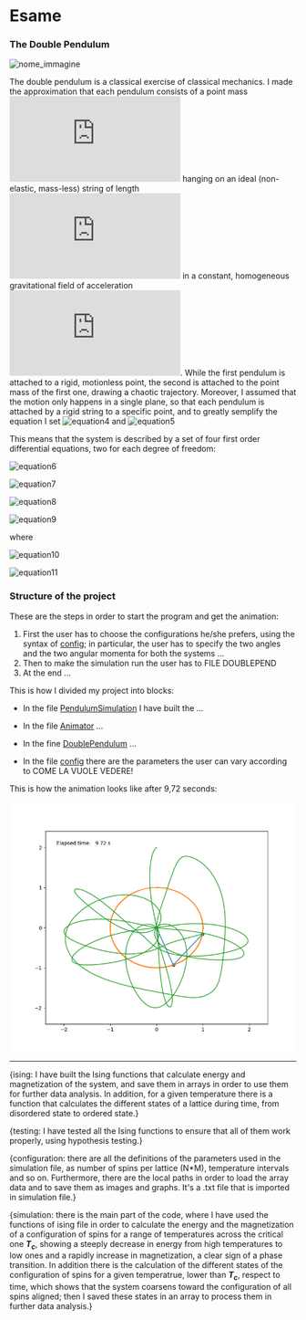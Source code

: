 # Esame
### The Double Pendulum
![nome_immagine](https://physicspython.files.wordpress.com/2019/02/double_pendulum-e1549896953882.png?w=600)

The double pendulum is a classical exercise of classical mechanics. I made the approximation that each pendulum consists of a point mass ![equation1](https://latex.codecogs.com/gif.latex?m) hanging on an ideal (non-elastic, mass-less) string of length ![equation2](https://latex.codecogs.com/gif.latex?l) in a constant, homogeneous  gravitational field of acceleration ![equation3](https://latex.codecogs.com/gif.latex?g). While the first pendulum is attached to a rigid, motionless point, the second is attached to the point mass of the first one,  drawing a chaotic trajectory. Moreover, I assumed that the motion only happens in a single plane, so that each pendulum is attached by a rigid string to a specific point, and to greatly semplify the equation I set ![equation4](https://latex.codecogs.com/gif.latex?m_{1}&space;=&space;m_{2}&space;=&space;1) and ![equation5](https://latex.codecogs.com/gif.latex?l_{1}&space;=&space;l_{2}&space;=&space;1.)

This means that the system is described by a set of four first order differential equations, two for each degree of freedom:

![equation6](https://latex.codecogs.com/gif.latex?\dot{\theta_1}&space;=&space;\frac{p_1&space;-&space;p_2cos(\theta_1&space;-&space;\theta_2)}{1&space;+&space;sin^2(\theta_1&space;-&space;\theta_2)})

![equation7](https://latex.codecogs.com/gif.latex?\dot{\theta_2}&space;=&space;\frac{2p_2&space;-&space;p_1cos(\theta_1&space;-&space;\theta_2)}{1&space;+&space;sin^2(\theta_1&space;-&space;\theta_2)})

![equation8](https://latex.codecogs.com/gif.latex?\dot{p_1}&space;=&space;-2gsin(\theta_1)&space;-&space;A&space;+&space;B)

![equation9](https://latex.codecogs.com/gif.latex?\dot{p_2}&space;=&space;-gsin(\theta_2)&space;+&space;A&space;-&space;B)

where

![equation10](https://latex.codecogs.com/gif.latex?A&space;=&space;\frac{p_1p_2sin(\theta_1&space;-&space;\theta_2)}{1&space;+&space;sin^2(\theta_1&space;-&space;\theta_2)})

![equation11](https://latex.codecogs.com/gif.latex?B&space;=&space;\frac{p_1^2&space;+&space;2p_2^2&space;-&space;p_1p_2cos(\theta_1&space;-&space;\theta_2)}{2[1&space;+&space;sin^2(\theta_1&space;-&space;\theta_2)]^2}sin[2(\theta_1&space;-&space;\theta_2)])


### Structure of the project
These are the steps in order to start the program and get the animation:

1) First the user has to choose the configurations he/she prefers, using the syntax of [config](https://github.com/GiuliaPolverini/Esame/blob/master/config.json); in particular, the user has to specify the two angles and the two angular momenta for both the systems ...
2) Then to make the simulation run the user has to FILE DOUBLEPEND
3) At the end ...

This is how I divided my project into blocks:

- In the file [PendulumSimulation](https://github.com/GiuliaPolverini/Esame/blob/master/PendulumSimulation.py) I have built the ...

- In the file [Animator](https://github.com/GiuliaPolverini/Esame/blob/master/Animator.py) ...

- In the fine [DoublePendulum](https://github.com/GiuliaPolverini/Esame/blob/master/DoublePendulum.py) ...

- In the file [config](https://github.com/GiuliaPolverini/Esame/blob/master/config.json) there are the parameters the user can vary according to COME LA VUOLE VEDERE!

This is how the animation looks like after 9,72 seconds:

![ScreenShot](Screenshot.png)

----------------------------------------------------------------------------------------------------------------------------------------------------
{ising: I have built the Ising functions that calculate energy and magnetization of the system, and save them in arrays in order to use them for further data analysis. In addition, for a given temperature there is a function that calculates the different states of a lattice during time, from disordered state to ordered state.}

{testing: I have tested all the Ising functions to ensure that all of them work properly, using hypothesis testing.}

{configuration: there are all the definitions of the parameters used in the simulation file, as number of spins per lattice (N*M), temperature intervals and so on. Furthermore, there are the local paths in order to load the array data and to save them as images and graphs. It's a .txt file that is imported in simulation file.}

{simulation: there is the main part of the code, where I have used the functions of ising file in order to calculate the energy and the magnetization of a configuration of spins for a range of temperatures across the critical one ***T<sub>c***, showing a steeply decrease in energy from high temperatures to low ones and a rapidly increase in magnetization, a clear sign of a phase transition. In addition there is the calculation of the different states of the configuration of spins for a given temperatrue, lower than ***T<sub>c***, respect to time, which shows that the system coarsens toward the configuration of all spins aligned; then I saved these states in an array to process them in further data analysis.}
